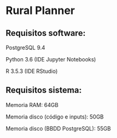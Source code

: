 # Rural Planner
## Requisitos software:


PostgreSQL 9.4


Python 3.6 (IDE Jupyter Notebooks)


R 3.5.3 (IDE RStudio)


## Requisitos sistema:

Memoria RAM: 64GB

Memoria disco (código e inputs): 50GB

Memoria disco (BBDD PostgreSQL): 55GB
